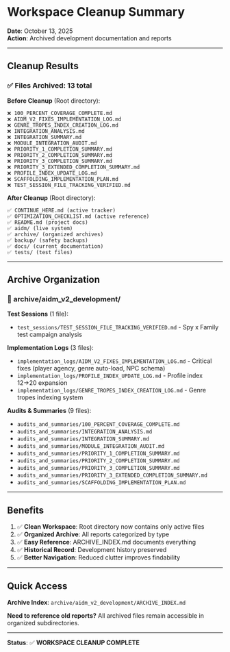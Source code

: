 # Workspace Cleanup Summary

**Date**: October 13, 2025  
**Action**: Archived development documentation and reports

---

## Cleanup Results

### ✅ Files Archived: 13 total

**Before Cleanup** (Root directory):
```
❌ 100_PERCENT_COVERAGE_COMPLETE.md
❌ AIDM_V2_FIXES_IMPLEMENTATION_LOG.md
❌ GENRE_TROPES_INDEX_CREATION_LOG.md
❌ INTEGRATION_ANALYSIS.md
❌ INTEGRATION_SUMMARY.md
❌ MODULE_INTEGRATION_AUDIT.md
❌ PRIORITY_1_COMPLETION_SUMMARY.md
❌ PRIORITY_2_COMPLETION_SUMMARY.md
❌ PRIORITY_3_COMPLETION_SUMMARY.md
❌ PRIORITY_3_EXTENDED_COMPLETION_SUMMARY.md
❌ PROFILE_INDEX_UPDATE_LOG.md
❌ SCAFFOLDING_IMPLEMENTATION_PLAN.md
❌ TEST_SESSION_FILE_TRACKING_VERIFIED.md
```

**After Cleanup** (Root directory):
```
✅ CONTINUE_HERE.md (active tracker)
✅ OPTIMIZATION_CHECKLIST.md (active reference)
✅ README.md (project docs)
✅ aidm/ (live system)
✅ archive/ (organized archives)
✅ backup/ (safety backups)
✅ docs/ (current documentation)
✅ tests/ (test files)
```

---

## Archive Organization

### 📁 archive/aidm_v2_development/

**Test Sessions** (1 file):
- `test_sessions/TEST_SESSION_FILE_TRACKING_VERIFIED.md` - Spy x Family test campaign analysis

**Implementation Logs** (3 files):
- `implementation_logs/AIDM_V2_FIXES_IMPLEMENTATION_LOG.md` - Critical fixes (player agency, genre auto-load, NPC schema)
- `implementation_logs/PROFILE_INDEX_UPDATE_LOG.md` - Profile index 12→20 expansion
- `implementation_logs/GENRE_TROPES_INDEX_CREATION_LOG.md` - Genre tropes indexing system

**Audits & Summaries** (9 files):
- `audits_and_summaries/100_PERCENT_COVERAGE_COMPLETE.md`
- `audits_and_summaries/INTEGRATION_ANALYSIS.md`
- `audits_and_summaries/INTEGRATION_SUMMARY.md`
- `audits_and_summaries/MODULE_INTEGRATION_AUDIT.md`
- `audits_and_summaries/PRIORITY_1_COMPLETION_SUMMARY.md`
- `audits_and_summaries/PRIORITY_2_COMPLETION_SUMMARY.md`
- `audits_and_summaries/PRIORITY_3_COMPLETION_SUMMARY.md`
- `audits_and_summaries/PRIORITY_3_EXTENDED_COMPLETION_SUMMARY.md`
- `audits_and_summaries/SCAFFOLDING_IMPLEMENTATION_PLAN.md`

---

## Benefits

1. ✅ **Clean Workspace**: Root directory now contains only active files
2. ✅ **Organized Archive**: All reports categorized by type
3. ✅ **Easy Reference**: ARCHIVE_INDEX.md documents everything
4. ✅ **Historical Record**: Development history preserved
5. ✅ **Better Navigation**: Reduced clutter improves findability

---

## Quick Access

**Archive Index**: `archive/aidm_v2_development/ARCHIVE_INDEX.md`

**Need to reference old reports?** All archived files remain accessible in organized subdirectories.

---

**Status**: ✅ **WORKSPACE CLEANUP COMPLETE**

